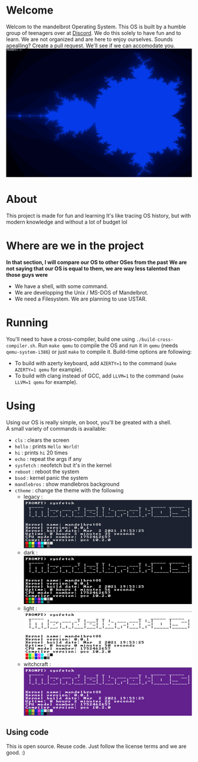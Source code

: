 # Welcome
Welcom to the mandelbrot Operating System. 
This OS is built by a humble group of teenagers over at [Discord](https://discord.gg/W523cD3Q3P). 
We do this solely to have fun and to learn. 
We are not organized and are here to enjoy ourselves. 
Sounds apealling? Create a pull request. We'll see if we can accomodate you.
![image screen](./screen/mandlebrot.png)

# About 
This project is made for fun and learning
It's like tracing OS history, but with modern knowledge and without a lot of budget lol

# Where are we in the project
**In that section, I will compare our OS to other OSes from the past**
**We are not saying that our OS is equal to them, we are way less talented than those guys were**
- We have a shell, with some command.
- We are developping the Unix / MS-DOS of Mandelbrot.
- We need a Filesystem. We are planning to use USTAR.

# Running
You'll need to have a cross-compiler, build one using `./build-cross-compiler.sh`.
Run `make qemu` to compile the OS and run it in `qemu` (needs `qemu-system-i386`) or just `make` to compile it.
Build-time options are following:
- To build with azerty keyboard, add `AZERTY=1` to the command (`make AZERTY=1 qemu` for example).
- To build with clang instead of GCC, add `LLVM=1` to the command (`make LLVM=1 qemu` for example).

# Using
Using our OS is really simple, on boot, you'll be greated with a shell.
<br>A small variety of commands is available:
- `cls` : clears the screen
- `hello` : prints `Hello World!`
- `hi` : prints `hi` 20 times
- `echo` : repeat the args if any
- `sysfetch` : neofetch but it's in the kernel
- `reboot` : reboot the system
- `bsod` : kernel panic the system
- `mandlebros` : show mandlebros background
- `ctheme` : change the theme with the following
  - legacy : 
  ![image legacy](./screen/legacy.png)
  - dark : 
  ![image dark](./screen/dark.png)
  - light : 
  ![image light](./screen/light.png)
  - witchcraft : 
  ![image witchcraft](./screen/witchcraft.png)

## Using code
This is open source. Reuse code. Just follow the license terms and we are good. :)
